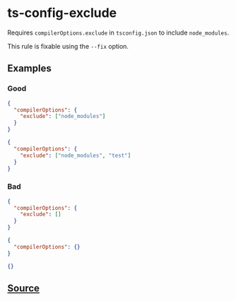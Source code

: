 # ts-config-exclude

Requires `compilerOptions.exclude` in `tsconfig.json` to include `node_modules`.

This rule is fixable using the `--fix` option.

## Examples

### Good

```json
{
  "compilerOptions": {
    "exclude": ["node_modules"]
  }
}
```

```json
{
  "compilerOptions": {
    "exclude": ["node_modules", "test"]
  }
}
```

### Bad

```json
{
  "compilerOptions": {
    "exclude": []
  }
}
```

```json
{
  "compilerOptions": {}
}
```

```json
{}
```

## [Source](https://azure.github.io/azure-sdk/typescript_design.html#ts-config-exclude)
